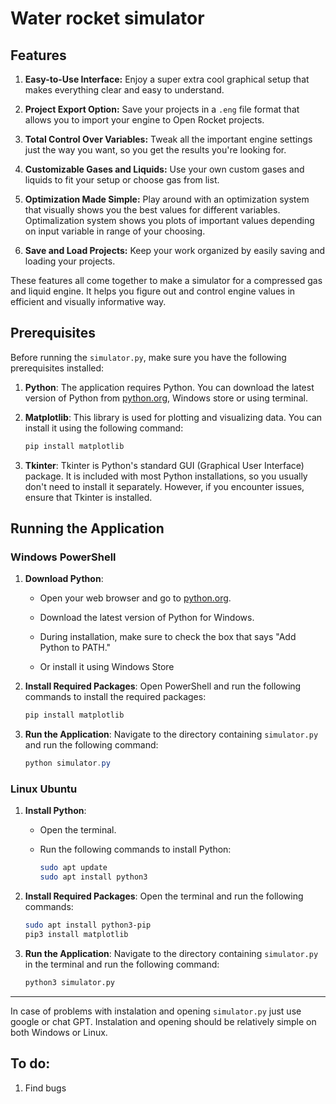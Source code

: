 # Water rocket simulator

## Features

1. **Easy-to-Use Interface:**
   Enjoy a super extra cool graphical setup that makes everything clear and easy to understand.

2. **Project Export Option:**
   Save your projects in a `.eng` file format that allows you to import your engine to Open Rocket projects.

3. **Total Control Over Variables:**
   Tweak all the important engine settings just the way you want, so you get the results you're looking for.

4. **Customizable Gases and Liquids:**
   Use your own custom gases and liquids to fit your setup or choose gas from list.

5. **Optimization Made Simple:**
   Play around with an optimization system that visually shows you the best values for different variables. Optimalization system shows you plots of important values depending on input variable in range of your choosing. 

6. **Save and Load Projects:**
   Keep your work organized by easily saving and loading your projects.

These features all come together to make a simulator for a compressed gas and liquid engine. It helps you figure out and control engine values in efficient and visually informative way.

## Prerequisites

Before running the `simulator.py`, make sure you have the following prerequisites installed:

1. **Python**: The application requires Python. You can download the latest version of Python from [python.org](https://www.python.org/downloads/), Windows store or using terminal. 

2. **Matplotlib**: This library is used for plotting and visualizing data. You can install it using the following command:

   ```bash
   pip install matplotlib
   ```

3. **Tkinter**: Tkinter is Python's standard GUI (Graphical User Interface) package. It is included with most Python installations, so you usually don't need to install it separately. However, if you encounter issues, ensure that Tkinter is installed.

## Running the Application

### Windows PowerShell

1. **Download Python**:
   - Open your web browser and go to [python.org](https://www.python.org/downloads/).
   - Download the latest version of Python for Windows.
   - During installation, make sure to check the box that says "Add Python to PATH."

   - Or install it using Windows Store

2. **Install Required Packages**:
   Open PowerShell and run the following commands to install the required packages:

   ```powershell
   pip install matplotlib
   ```

3. **Run the Application**:
   Navigate to the directory containing `simulator.py` and run the following command:

   ```powershell
   python simulator.py
   ```

### Linux Ubuntu

1. **Install Python**:
   - Open the terminal.
   - Run the following commands to install Python:

     ```bash
     sudo apt update
     sudo apt install python3
     ```

2. **Install Required Packages**:
   Open the terminal and run the following commands:

   ```bash
   sudo apt install python3-pip
   pip3 install matplotlib
   ```

3. **Run the Application**:
   Navigate to the directory containing `simulator.py` in the terminal and run the following command:

   ```bash
   python3 simulator.py
   ```

---

In case of problems with instalation and opening `simulator.py` just use google or chat GPT. Instalation and opening should be relatively simple on both Windows or Linux.


## To do:
1. Find bugs